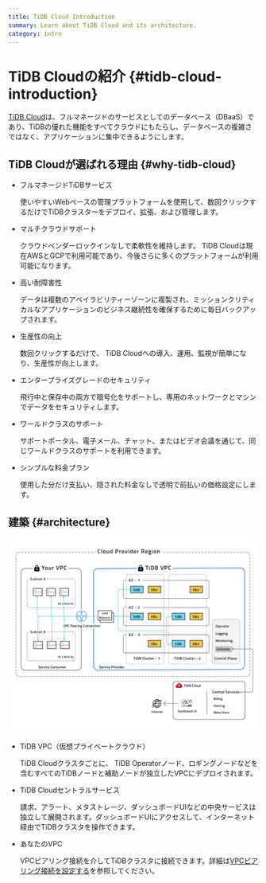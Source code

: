 ```yaml
---
title: TiDB Cloud Introduction
summary: Learn about TiDB Cloud and its architecture.
category: intro
---
```


# TiDB Cloudの紹介 {#tidb-cloud-introduction}

[TiDB Cloud](https://pingcap.com/products/tidbcloud)は、フルマネージドのサービスとしてのデータベース（DBaaS）であり、TiDBの優れた機能をすべてクラウドにもたらし、データベースの複雑さではなく、アプリケーションに集中できるようにします。

## TiDB Cloudが選ばれる理由 {#why-tidb-cloud}

-   フルマネージドTiDBサービス

    使いやすいWebベースの管理プラットフォームを使用して、数回クリックするだけでTiDBクラスターをデプロイ、拡張、および管理します。

-   マルチクラウドサポート

    クラウドベンダーロックインなしで柔軟性を維持します。 TiDB Cloudは現在AWSとGCPで利用可能であり、今後さらに多くのプラットフォームが利用可能になります。

-   高い耐障害性

    データは複数のアベイラビリティーゾーンに複製され、ミッションクリティカルなアプリケーションのビジネス継続性を確保するために毎日バックアップされます。

-   生産性の向上

    数回クリックするだけで、 TiDB Cloudへの導入、運用、監視が簡単になり、生産性が向上します。

-   エンタープライズグレードのセキュリティ

    飛行中と保存中の両方で暗号化をサポートし、専用のネットワークとマシンでデータをセキュリティします。

-   ワールドクラスのサポート

    サポートポータル、電子メール、チャット、またはビデオ会議を通じて、同じワールドクラスのサポートを利用できます。

-   シンプルな料金プラン

    使用した分だけ支払い、隠された料金なしで透明で前払いの価格設定にします。

## 建築 {#architecture}

![TiDB Cloud architecture](/media/tidb-cloud/tidb-cloud-architecture.png)

-   TiDB VPC（仮想プライベートクラウド）

    TiDB Cloudクラスタごとに、 TiDB Operatorノード、ロギングノードなどを含むすべてのTiDBノードと補助ノードが独立したVPCにデプロイされます。

-   TiDB Cloudセントラルサービス

    請求、アラート、メタストレージ、ダッシュボードUIなどの中央サービスは独立して展開されます。ダッシュボードUIにアクセスして、インターネット経由でTiDBクラスタを操作できます。

-   あなたのVPC

    VPCピアリング接続を介してTiDBクラスタに接続できます。詳細は[VPCピアリング接続を設定する](/tidb-cloud/set-up-vpc-peering-connections.md)を参照してください。
